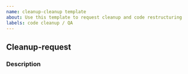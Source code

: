 ```yaml
---
name: cleanup-cleanup template
about: Use this template to request cleanup and code restructuring
labels: code cleanup / QA
---
```


## Cleanup-request

### Description


